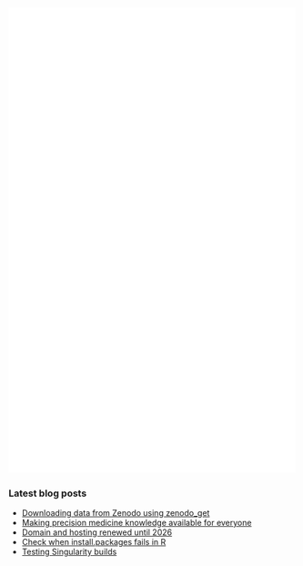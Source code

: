 <!-- ![Metrics](https://metrics.lecoq.io/davetang?template=terminal&languages=1&achievements=1&base=header%2C%20activity%2C%20community%2C%20repositories%2C%20metadata&base.indepth=false&base.hireable=false&base.skip=false&languages=false&languages.ignored=html%2C%20css%2C%20javascript%2C%20tex%2C%20jupyter%20notebook%2C%20postscript&languages.limit=8&languages.threshold=0%25&languages.other=false&languages.colors=github&languages.sections=most-used&languages.indepth=false&languages.analysis.timeout=15&languages.analysis.timeout.repositories=7.5&languages.categories=markup%2C%20programming&languages.recent.categories=markup%2C%20programming&languages.recent.load=300&languages.recent.days=14&achievements=false&achievements.threshold=C&achievements.secrets=true&achievements.display=detailed&achievements.limit=0&config.timezone=Asia%2FTokyo) -->

![My GitHub stats](github-metrics.svg)

### Latest blog posts

<!-- BLOG-POST-LIST:START -->
- [Downloading data from Zenodo using zenodo_get](https://davetang.org/muse/2024/04/12/downloading-data-from-zenodo-using-zenodo_get/)
- [Making precision medicine knowledge available for everyone](https://davetang.org/muse/2024/03/08/making-precision-medicine-knowledge-available-for-everyone/)
- [Domain and hosting renewed until 2026](https://davetang.org/muse/2024/03/06/domain-and-hosting-renewed-until-2026/)
- [Check when install.packages fails in R](https://davetang.org/muse/2024/02/15/check-when-install-packages-fails-in-r/)
- [Testing Singularity builds](https://davetang.org/muse/2024/02/14/testing-singularity-builds/)
<!-- BLOG-POST-LIST:END -->
